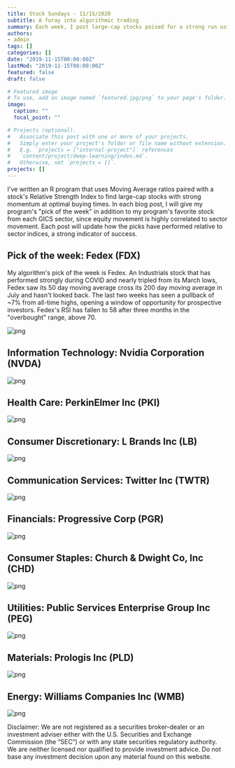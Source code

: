 ```yaml
---
title: Stock Sundays - 11/15/2020
subtitle: A foray into algorithmic trading
summary: Each week, I post large-cap stocks poised for a strong run using a technicals-based algorithm
authors: 
- admin
tags: []
categories: []
date: "2019-11-15T00:00:00Z"
lastMod: "2019-11-15T00:00:00Z"
featured: false
draft: false

# Featured image
# To use, add an image named `featured.jpg/png` to your page's folder. 
image:
  caption: ""
  focal_point: ""

# Projects (optional).
#   Associate this post with one or more of your projects.
#   Simply enter your project's folder or file name without extension.
#   E.g. `projects = ["internal-project"]` references 
#   `content/project/deep-learning/index.md`.
#   Otherwise, set `projects = []`.
projects: []
---
```


I've written an R program that uses Moving Average ratios paired with a stock's Relative Strength Index to find large-cap stocks with strong momentum at optimal buying times. In each blog post, I will give my program's "pick of the week" in addition to my program's favorite stock from each GICS sector, since equity movement is highly correlated to sector movement. Each post will update how the picks have performed relative to sector indices, a strong indicator of success.

## Pick of the week: Fedex (FDX)

My algorithm's pick of the week is Fedex. An Industrials stock that has performed strongly during COVID and nearly tripled from its March lows, Fedex saw its 50 day moving average cross its 200 day moving average in July and hasn't looked back. The last two weeks has seen a pullback of ~7% from all-time highs, opening a window of opportunity for prospective investors. Fedex's RSI has fallen to 58 after three months in the "overbought" range, above 70.

![png](./FDX11.15.2020.png)

## Information Technology: Nvidia Corporation (NVDA)

![png](./NVDA11.15.2020.png)

## Health Care: PerkinElmer Inc (PKI)

![png](./PKI11.15.2020.png)

## Consumer Discretionary: L Brands Inc (LB)

![png](./LB11.15.2020.png)

## Communication Services: Twitter Inc (TWTR)

![png](./TWTR11.15.2020.png)

## Financials: Progressive Corp (PGR)

![png](./PGR11.15.2020.png)

## Consumer Staples: Church & Dwight Co, Inc (CHD)

![png](./CHD11.15.2020.png)

## Utilities: Public Services Enterprise Group Inc (PEG)

![png](./PEG11.15.2020.png)

## Materials: Prologis Inc (PLD)

![png](./PLD11.15.2020.png)

## Energy: Williams Companies Inc (WMB)

![png](./WMB11.15.2020.png)

Disclaimer: We are not registered as a securities broker-dealer or an investment adviser either with the U.S. Securities and Exchange Commission (the “SEC”) or with any state securities regulatory authority. We are neither licensed nor qualified to provide investment advice. Do not base any investment decision upon any material found on this website.